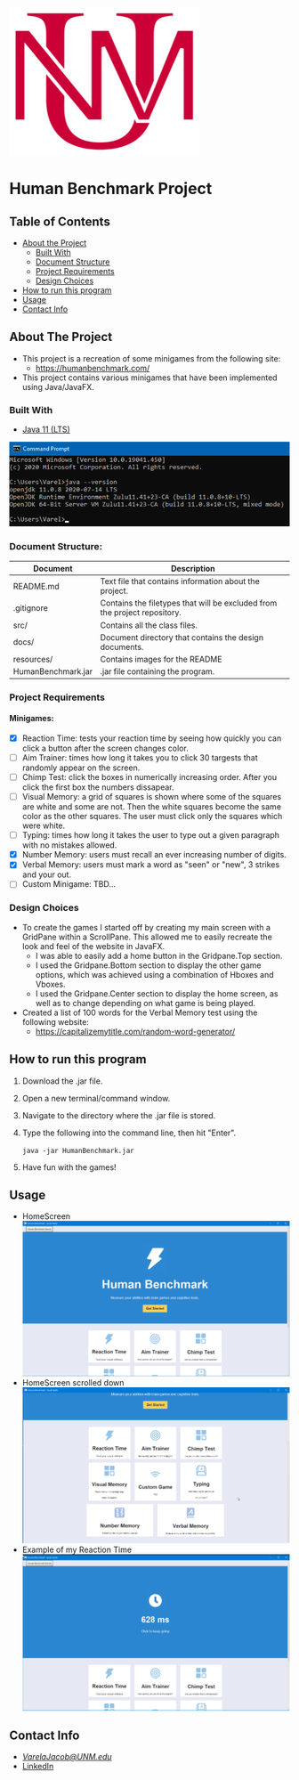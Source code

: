 <!-- PROJECT LOGO -->
![UNM-Logo](resources/unmLogo.png)

# Human Benchmark Project

<!-- TABLE OF CONTENTS -->
## Table of Contents

* [About the Project](#about-the-project)
  * [Built With](#built-with)
  * [Document Structure](#document-structure)
  * [Project Requirements](#project-requirements)
  * [Design Choices](#design-choices)
* [How to run this program](#how-to-run-this-program)
* [Usage](#usage)
* [Contact Info](#contact-info)



<!-- ABOUT THE PROJECT -->
## About The Project

<!--[![Product Name Screen Shot][product-screenshot]] -->

*  This project is a recreation of some minigames from the following site:
    * https://humanbenchmark.com/
* This project contains various minigames that have been implemented using Java/JavaFX.

### Built With
* [Java 11 (LTS)](https://www.azul.com/downloads/zulu-community/)
 
![Java-Version](resources/Java_Version.png)


### Document Structure:
Document                 | Description
--------------------     | --------------------
README.md                | Text file that contains information about the project.
.gitignore               | Contains the filetypes that will be excluded from the project repository.
 src/                    | Contains all the class files.
 docs/                   | Document directory that contains the design documents.
 resources/              | Contains images for the README  
 HumanBenchmark.jar      | .jar file containing the program.

### Project Requirements
#### Minigames:
- [x] Reaction Time: tests your reaction time by seeing how quickly you can click a button after the screen changes color.
- [ ] Aim Trainer: times how long it takes you to click 30 targests that randomly appear on the screen.
- [ ] Chimp Test: click the boxes in numerically increasing order. After you click the first box the numbers dissapear. 
- [ ] Visual Memory: a grid of squares is shown where some of the squares are white and some are not. Then the white squares become the same color as the other squares. The user must click only the squares which were white.
- [ ]  Typing: times how long it takes the user to type out a given paragraph with no mistakes allowed.
- [x] Number Memory: users must recall an ever increasing number of digits.
- [x] Verbal Memory: users must mark a word as "seen" or "new", 3 strikes and your out. 
- [ ] Custom Minigame: TBD...

### Design Choices

* To create the games I started off by creating my main screen with a GridPane within a ScrollPane. This allowed me to easily recreate the look and feel of the website in JavaFX.
  * I was able to easily add a home button in the Gridpane.Top section.
  * I used the Gridpane.Bottom section to display the other game options, which was achieved using a combination of Hboxes and Vboxes.
  * I used the Gridpane.Center section to display the home screen, as well as to change depending on what game is being played.
* Created a list of 100 words for the Verbal Memory test using the following website:
  * https://capitalizemytitle.com/random-word-generator/


<!-- HOW TO RUN -->
## How to run this program
  1. Download the .jar file.
  2. Open a new terminal/command window.
  3. Navigate to the directory where the .jar file is stored.
  4. Type the following into the command line, then hit "Enter".

        `java -jar HumanBenchmark.jar`

  5. Have fun with the games!  



<!-- USAGE EXAMPLES -->
## Usage

* HomeScreen
![HomeScreen](resources/example1.png)
* HomeScreen scrolled down
![HomeScreen](resources/example2.png)
* Example of my Reaction Time
![HomeScreen](resources/example3.png)


<!-- CONTACT INFO -->
## Contact Info

* *VarelaJacob@UNM.edu*
* [LinkedIn](https://www.linkedin.com/in/jacobvarela/)
